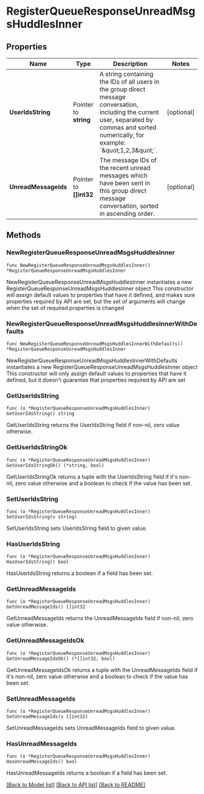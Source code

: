 # RegisterQueueResponseUnreadMsgsHuddlesInner

## Properties

Name | Type | Description | Notes
------------ | ------------- | ------------- | -------------
**UserIdsString** | Pointer to **string** | A string containing the IDs of all users in the group direct message conversation, including the current user, separated by commas and sorted numerically; for example: &#x60;\&quot;1,2,3\&quot;&#x60;.  | [optional] 
**UnreadMessageIds** | Pointer to **[]int32** | The message IDs of the recent unread messages which have been sent in this group direct message conversation, sorted in ascending order.  | [optional] 

## Methods

### NewRegisterQueueResponseUnreadMsgsHuddlesInner

`func NewRegisterQueueResponseUnreadMsgsHuddlesInner() *RegisterQueueResponseUnreadMsgsHuddlesInner`

NewRegisterQueueResponseUnreadMsgsHuddlesInner instantiates a new RegisterQueueResponseUnreadMsgsHuddlesInner object
This constructor will assign default values to properties that have it defined,
and makes sure properties required by API are set, but the set of arguments
will change when the set of required properties is changed

### NewRegisterQueueResponseUnreadMsgsHuddlesInnerWithDefaults

`func NewRegisterQueueResponseUnreadMsgsHuddlesInnerWithDefaults() *RegisterQueueResponseUnreadMsgsHuddlesInner`

NewRegisterQueueResponseUnreadMsgsHuddlesInnerWithDefaults instantiates a new RegisterQueueResponseUnreadMsgsHuddlesInner object
This constructor will only assign default values to properties that have it defined,
but it doesn't guarantee that properties required by API are set

### GetUserIdsString

`func (o *RegisterQueueResponseUnreadMsgsHuddlesInner) GetUserIdsString() string`

GetUserIdsString returns the UserIdsString field if non-nil, zero value otherwise.

### GetUserIdsStringOk

`func (o *RegisterQueueResponseUnreadMsgsHuddlesInner) GetUserIdsStringOk() (*string, bool)`

GetUserIdsStringOk returns a tuple with the UserIdsString field if it's non-nil, zero value otherwise
and a boolean to check if the value has been set.

### SetUserIdsString

`func (o *RegisterQueueResponseUnreadMsgsHuddlesInner) SetUserIdsString(v string)`

SetUserIdsString sets UserIdsString field to given value.

### HasUserIdsString

`func (o *RegisterQueueResponseUnreadMsgsHuddlesInner) HasUserIdsString() bool`

HasUserIdsString returns a boolean if a field has been set.

### GetUnreadMessageIds

`func (o *RegisterQueueResponseUnreadMsgsHuddlesInner) GetUnreadMessageIds() []int32`

GetUnreadMessageIds returns the UnreadMessageIds field if non-nil, zero value otherwise.

### GetUnreadMessageIdsOk

`func (o *RegisterQueueResponseUnreadMsgsHuddlesInner) GetUnreadMessageIdsOk() (*[]int32, bool)`

GetUnreadMessageIdsOk returns a tuple with the UnreadMessageIds field if it's non-nil, zero value otherwise
and a boolean to check if the value has been set.

### SetUnreadMessageIds

`func (o *RegisterQueueResponseUnreadMsgsHuddlesInner) SetUnreadMessageIds(v []int32)`

SetUnreadMessageIds sets UnreadMessageIds field to given value.

### HasUnreadMessageIds

`func (o *RegisterQueueResponseUnreadMsgsHuddlesInner) HasUnreadMessageIds() bool`

HasUnreadMessageIds returns a boolean if a field has been set.


[[Back to Model list]](../README.md#documentation-for-models) [[Back to API list]](../README.md#documentation-for-api-endpoints) [[Back to README]](../README.md)


